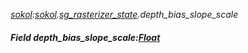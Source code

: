 _[sokol](../../modules/sokol/sokol-module.md):[sokol](../../modules/sokol/sokol-module.md).[sg\_rasterizer\_state](../../modules/sokol/sokol-sg_rasterizer_state.md).depth\_bias\_slope\_scale_
##### Field depth\_bias\_slope\_scale:[Float](../../modules/wonkey/wonkey-types-float.md)
